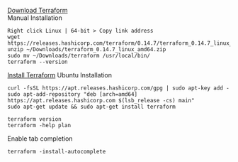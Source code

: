 [Download Terraform](https://www.terraform.io/downloads.html)  
Manual Installation

```
Right click Linux | 64-bit > Copy link address
wget https://releases.hashicorp.com/terraform/0.14.7/terraform_0.14.7_linux_amd64.zip
unzip ~/Downloads/terraform_0.14.7_linux_amd64.zip
sudo mv ~/Downloads/terraform /usr/local/bin/
terraform --version
```
[Install Terraform](https://learn.hashicorp.com/tutorials/terraform/install-cli?in=terraform/aws-get-started)
Ubuntu Installation

```commandline
curl -fsSL https://apt.releases.hashicorp.com/gpg | sudo apt-key add -
sudo apt-add-repository "deb [arch=amd64] https://apt.releases.hashicorp.com $(lsb_release -cs) main"
sudo apt-get update && sudo apt-get install terraform

terraform version
terraform -help plan
```
Enable tab completion

```commandline
terraform -install-autocomplete
```
